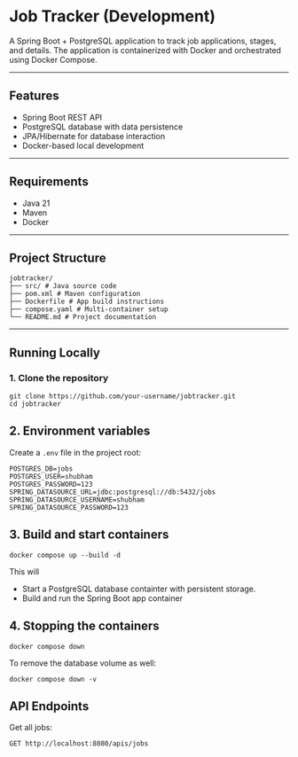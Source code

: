 # Job Tracker (Development)

A Spring Boot + PostgreSQL application to track job applications, stages, and details. 
The application is containerized with Docker and orchestrated using Docker Compose.

---

## Features
- Spring Boot REST API
- PostgreSQL database with data persistence
- JPA/Hibernate for database interaction
- Docker-based local development

---

## Requirements
- Java 21
- Maven
- Docker
---

## Project Structure
```
jobtracker/
├── src/ # Java source code
├── pom.xml # Maven configuration
├── Dockerfile # App build instructions
├── compose.yaml # Multi-container setup
└── README.md # Project documentation

```

---

## Running Locally

### 1. Clone the repository
```
git clone https://github.com/your-username/jobtracker.git
cd jobtracker

``` 

## 2. Environment variables
Create a `.env` file in the project root:

``` 
POSTGRES_DB=jobs
POSTGRES_USER=shubham
POSTGRES_PASSWORD=123
SPRING_DATASOURCE_URL=jdbc:postgresql://db:5432/jobs
SPRING_DATASOURCE_USERNAME=shubham
SPRING_DATASOURCE_PASSWORD=123
```

## 3. Build and start containers

``` 
docker compose up --build -d
```
This will 
- Start a PostgreSQL database containter with persistent storage.
- Build and run the Spring Boot app container

## 4. Stopping the containers

``` basic
docker compose down
```

To remove the database volume as well:

``` basic
docker compose down -v
```

## API Endpoints
Get all jobs:

``` basic 
GET http://localhost:8080/apis/jobs
```
